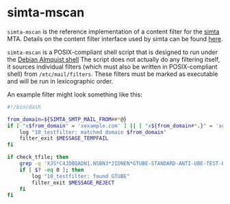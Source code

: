 # simta-mscan

`simta-mscan` is the reference implementation of a content filter
for the [simta](https://github.com/simta/simta/) MTA. Details
on the content filter interface used by simta can be found
[here](https://github.com/simta/simta/blob/main/doc/content_filter.md).

`simta-mscan` is a POSIX-compliant shell script
that is designed to run under the [Debian Almquist
shell](https://git.kernel.org/pub/scm/utils/dash/dash.git/) The script
does not actually do any filtering itself, it sources individual
filters (which must also be written in POSIX-compliant shell) from
`/etc/mail/filters`. These filters must be marked as executable and
will be run in lexicographic order.

An example filter might look something like this:

```sh
#!/bin/dash

from_domain=${SIMTA_SMTP_MAIL_FROM##*@}
if [ "x$from_domain" = 'xexample.com' ] || [ "x${from_domain#*.}" = 'xexample.com' ]; then
    log "10_testfilter: matched domain $from_domain"
    filter_exit $MESSAGE_TEMPFAIL
fi

if check_tfile; then
    grep -q 'XJS*C4JDBQADN1.NSBN3*2IDNEN*GTUBE-STANDARD-ANTI-UBE-TEST-EMAIL*C.34X' $SIMTA_TFILE
    if [ $? -eq 0 ]; then
        log "10_testfilter: found GTUBE"
        filter_exit $MESSAGE_REJECT
    fi
fi
```
